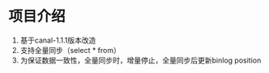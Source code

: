 <h1>项目介绍</h1>
<ol>
<li>基于canal-1.1.1版本改造</li>
<li>支持全量同步（select * from）</li>
<li>为保证数据一致性，全量同步时，增量停止，全量同步后更新binlog position</li>
</ol>

